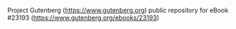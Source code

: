 Project Gutenberg (https://www.gutenberg.org) public repository for eBook #23193 (https://www.gutenberg.org/ebooks/23193)
